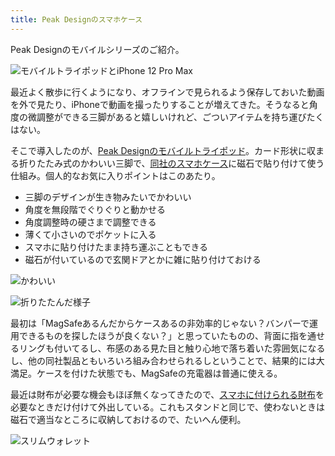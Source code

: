 ```yaml
---
title: Peak Designのスマホケース
---
```

Peak Designのモバイルシリーズのご紹介。

![](https://lh3.googleusercontent.com/Rvh7c_-RsIXnLfX31YLt9KGBx101IlCEFKdAIgWbCLNVD7JYcpKK0HJ1PKUvqyFdazWrgLcAAOzpMRucEavjTXxy5UHzTkGEJjPOAoO8T_s0ctLSbRA8LgNAS5uj_zYuZyFVCyiS8a1XnHh7vLFLOw "モバイルトライポッドとiPhone 12 Pro Max")

最近よく散歩に行くようになり、オフラインで見られるよう保存しておいた動画を外で見たり、iPhoneで動画を撮ったりすることが増えてきた。そうなると角度の微調整ができる三脚があると嬉しいけれど、ごついアイテムを持ち運びたくはない。

そこで導入したのが、[Peak Designのモバイルトライポッド](https://www.amazon.co.jp/dp/B09FRZPLL3)。カード形状に収まる折りたたみ式のかわいい三脚で、[同社のスマホケース](https://www.amazon.co.jp/dp/B09FP3HP7Z?)に磁石で貼り付けて使う仕組み。個人的なお気に入りポイントはこのあたり。

*   三脚のデザインが生き物みたいでかわいい
*   角度を無段階でぐりぐりと動かせる
*   角度調整時の硬さまで調整できる
*   薄くて小さいのでポケットに入る
*   スマホに貼り付けたまま持ち運ぶこともできる
*   磁石が付いているので玄関ドアとかに雑に貼り付けておける

![](https://lh4.googleusercontent.com/MMZ9bZtEVRW_IIp3xXP-EAHU8LmzM-SVPJqYimXEK1c42jxI-gLKpJkHA8Jja85LMKYmiqzAlJ1FhxJl2FbckPtdbo1M2t9OrcGJXBN9Tsgt73VSbrVW5jmHZA9Qo4rkxKOI-BxOq3dSO9fIMIbIwQ "かわいい")

![](https://lh3.googleusercontent.com/KBeSF7QHEhY_cZbqbQq44P0jkYsIYcHilq7nS83eCihUp9IV54sud-8IUm468MC4xckpw7-noDghodOiaFg528L0Y6CMvMZ4W3qxsT7ivHUarGxKWN0fCVYv16tJd2V96bnKS9yXf-BjD6uaDEnBpg "折りたたんだ様子")

最初は「MagSafeあるんだからケースあるの非効率的じゃない？バンパーで運用できるものを探したほうが良くない？」と思っていたものの、背面に指を通せるリングも付いてるし、布感のある見た目と触り心地で落ち着いた雰囲気になるし、他の同社製品ともいろいろ組み合わせられるしということで、結果的には大満足。ケースを付けた状態でも、MagSafeの充電器は普通に使える。

最近は財布が必要な機会もほぼ無くなってきたので、[スマホに付けられる財布](https://www.amazon.co.jp/dp/B09FSGW671)を必要なときだけ付けて外出している。これもスタンドと同じで、使わないときは磁石で適当なところに収納しておけるので、たいへん便利。

![](https://lh3.googleusercontent.com/DwzbjFULuSGDE7gTMjfMKftzy5WAbQ9SBmzG40TZBMC0uhyTcns-I3vjb0Lip9xv3fYN7KR-3VXHES6BOmGYQ35JVDGKABDnxSP-KMYrL1aQ75ed1fv2sli2Rrf2v51dWj7fY_39lrVD3N0Sf-8lbA "スリムウォレット")

